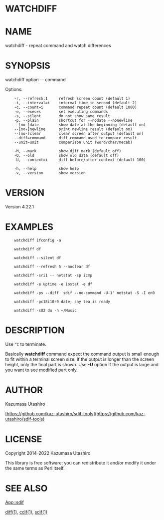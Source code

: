 # WATCHDIFF

# NAME

watchdiff - repeat command and watch differences

# SYNOPSIS

watchdiff option -- command

Options:

        -r, --refresh:1     refresh screen count (default 1)
        -i, --interval=i    interval time in second (default 2)
        -c, --count=i       command repeat count (default 1000)
        -e, --exec=s        set executing commands
        -s, --silent        do not show same result
        -p, --plain         shortcut for --nodate --nonewline
        --[no-]date         show date at the beginning (default on)
        --[no-]newline      print newline result (default on)
        --[no-]clear        clear screen after output (default on)
        --diff=command      diff command used to compare result
        --unit=unit         comparison unit (word/char/mecab)

        -M, --mark          show diff mark (default off)
        -O, --old           show old data (default off)
        -U, --context=i     diff before/after context (default 100)

        -h, --help          show help
        -v, --version       show version

# VERSION

Version 4.22.1

# EXAMPLES

        watchdiff ifconfig -a

        watchdiff df

        watchdiff --silent df

        watchdiff --refresh 5 --noclear df

        watchdiff -sri1 -- netstat -sp icmp

        watchdiff -e uptime -e iostat -e df

        watchdiff -ps --diff 'sdif --no-command -U-1' netstat -S -I en0

        watchdiff -pc18i10r0 date; say tea is ready

        watchdiff -sU2 du -h ~/Music

# DESCRIPTION

Use `^C` to terminate.

Basically **watchdiff** command expect the command output is small
enough to fit within a terminal screen size.  If the output is longer
than the screen height, only the final part is shown.  Use **-U**
option if the output is large and you want to see modified part only.

# AUTHOR

Kazumasa Utashiro

[https://github.com/kaz-utashiro/sdif-tools](https://github.com/kaz-utashiro/sdif-tools)

# LICENSE

Copyright 2014-2022 Kazumasa Utashiro

This library is free software; you can redistribute it and/or modify
it under the same terms as Perl itself.

# SEE ALSO

[App::sdif](https://metacpan.org/pod/App%3A%3Asdif)

[diff(1)](http://man.he.net/man1/diff), [cdif(1)](http://man.he.net/man1/cdif), [sdif(1)](http://man.he.net/man1/sdif)
